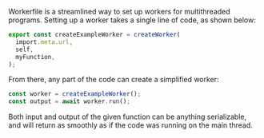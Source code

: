 Workerfile is a streamlined way to set up workers for multithreaded programs.
Setting up a worker takes a single line of code, as shown below:

```ts
export const createExampleWorker = createWorker(
  import.meta.url,
  self,
  myFunction,
);
```

From there, any part of the code can create a simplified worker:

```ts
const worker = createExampleWorker();
const output = await worker.run();
```

Both input and output of the given function can be anything serializable, and
will return as smoothly as if the code was running on the main thread.
